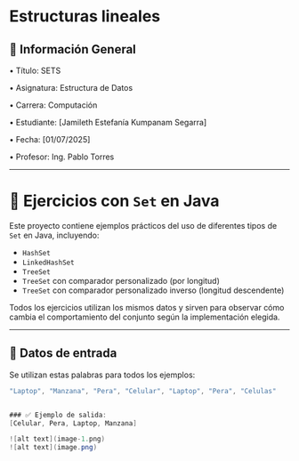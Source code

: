 # Estructuras lineales

## 📌 Información General

•⁠  ⁠Título: SETS

•⁠  ⁠Asignatura: Estructura de Datos

•⁠  ⁠Carrera: Computación

•⁠  ⁠Estudiante: [Jamileth Estefanía Kumpanam Segarra]

•⁠  ⁠Fecha: [01/07/2025]

•⁠  ⁠Profesor: Ing. Pablo Torres

---
# 🌱 Ejercicios con `Set` en Java

Este proyecto contiene ejemplos prácticos del uso de diferentes tipos de `Set` en Java, incluyendo:

- `HashSet`
- `LinkedHashSet`
- `TreeSet`
- `TreeSet` con comparador personalizado (por longitud)
- `TreeSet` con comparador personalizado inverso (longitud descendente)

Todos los ejercicios utilizan los mismos datos y sirven para observar cómo cambia el comportamiento del conjunto según la implementación elegida.

---

## 📌 Datos de entrada

Se utilizan estas palabras para todos los ejemplos:

```java
"Laptop", "Manzana", "Pera", "Celular", "Laptop", "Pera", "Celulas"


### ✅ Ejemplo de salida:
[Celular, Pera, Laptop, Manzana]

![alt text](image-1.png)
![alt text](image.png)
